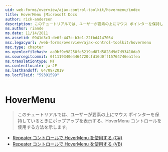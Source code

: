 ```yaml
---
uid: web-forms/overview/ajax-control-toolkit/hovermenu/index
title: HoverMenu |Microsoft Docs
author: rick-anderson
description: このチュートリアルでは、ユーザーが要素の上にマウス ポインターを保持しているときにポップアップを表示する、HoverMenu コントロールを使用する方法を示します。
ms.author: riande
ms.date: 11/14/2011
ms.assetid: 0941d3c3-de6f-447c-b3e1-22fbd4147054
msc.legacyurl: /web-forms/overview/ajax-control-toolkit/hovermenu
msc.type: chapter
ms.openlocfilehash: aa9bf9e98258fe5219ad87d5828d9d7d93410da9
ms.sourcegitcommit: 0f1119340e4464720cfd16d0ff15764746ea1fea
ms.translationtype: MT
ms.contentlocale: ja-JP
ms.lasthandoff: 04/09/2019
ms.locfileid: "59391599"
---
```

# <a name="hovermenu"></a>HoverMenu

> このチュートリアルでは、ユーザーが要素の上にマウス ポインターを保持しているときにポップアップを表示する、HoverMenu コントロールを使用する方法を示します。


- [Repeater コントロールで HoverMenu を使用する (C#)](using-hovermenu-with-a-repeater-control-cs.md)
- [Repeater コントロールで HoverMenu を使用する (VB)](using-hovermenu-with-a-repeater-control-vb.md)
